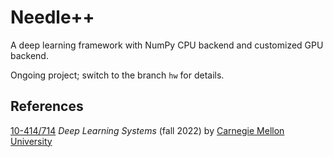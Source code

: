 # Needle++

A deep learning framework with NumPy CPU backend and customized GPU backend.  

Ongoing project; switch to the branch `hw` for details.

## References

[10-414/714](https://dlsyscourse.org) *Deep Learning Systems* (fall 2022) by [Carnegie Mellon University](https://www.cmu.edu)
